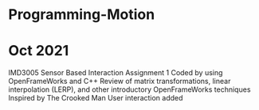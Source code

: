 # Programming-Motion
# Oct 2021

  IMD3005 Sensor Based Interaction Assignment 1
  Coded by using OpenFrameWorks and C++
  Review of matrix transformations, linear interpolation (LERP), and other introductory OpenFrameWorks techniques
  Inspired by The Crooked Man
  User interaction added
